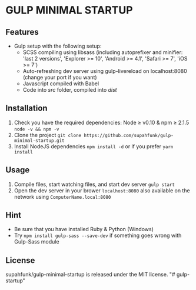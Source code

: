 # GULP MINIMAL STARTUP

## Features

- Gulp setup with the following setup:
    - SCSS compiling using libsass (including autoprefixer and minifier: 'last 2 versions', 'Explorer >= 10', 'Android >= 4.1', 'Safari >= 7', 'iOS >= 7')
    - Auto-refreshing dev server using gulp-livereload on localhost:8080 (change your port if you want)
    - Javascript compiled with Babel
    - Code into *src* folder, compiled into *dist*

## Installation

1. Check you have the required dependencies: Node ≥ v0.10 & npm ≥ 2.1.5 `node -v && npm -v`
2. Clone the project `git clone https://github.com/supahfunk/gulp-minimal-startup.git`
3. Install NodeJS dependencies `npm install -d` or if you prefer `yarn install`

## Usage

1. Compile files, start watching files, and start dev server `gulp start`
2. Open the dev server in your brower `localhost:8080` also available on the network using `ComputerName.local:8080`

## Hint

- Be sure that you have installed Ruby & Python (Windows)
- Try `npm install gulp-sass --save-dev` if something goes wrong with Gulp-Sass module

## License

supahfunk/gulp-minimal-startup is released under the MIT license.
"# gulp-startup" 
